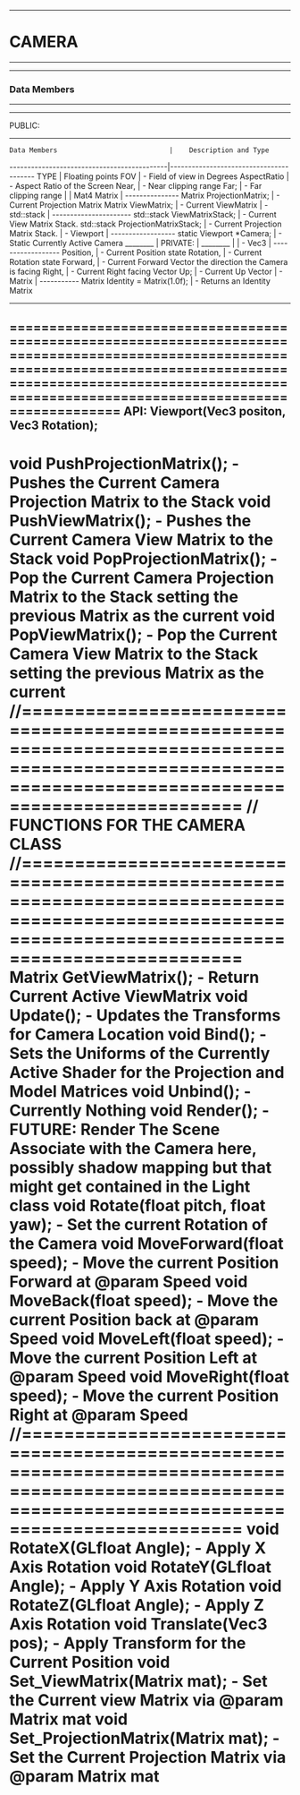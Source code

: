 ___
# CAMERA 
___

___
### Data Members
___
  
___
  PUBLIC:
___


    Data Members                            |    Description and Type
--------------------------------------------|----------------------------------------
	 TYPE                                   |  Floating points
  FOV                                       |  - Field of view in Degrees
  AspectRatio                               |  - Aspect Ratio of the Screen
  Near,                                     |  - Near clipping range
  Far;                                      |  - Far clipping range
											|
											|  Mat4 Matrix
											|  ---------------
  Matrix   ProjectionMatrix; 				|  - Current Projection Matrix
  Matrix   ViewMatrix;						|  - Current ViewMatrix
											|  - std::stack<Matrix>
											|  ----------------------
  std::stack<Matrix> ViewMatrixStack;       |  - Current View Matrix Stack.
  std::stack<Matrix> ProjectionMatrixStack; |  - Current Projection Matrix Stack.
											|  - Viewport
											|  ------------------
  static Viewport *Camera;                  |  - Static Currently Active Camera
  ________									|
  PRIVATE:									|
  ________									|
											|  - Vec3
											|  ------------------
  Position,									|  - Current Position state
  Rotation,									|  - Current Rotation state
  Forward,									|  - Current Forward Vector the direction the Camera is facing
  Right,									|  - Current Right facing Vector
  Up;                                       |  - Current Up Vector
											|  - Matrix
											|  -----------
  Matrix Identity = Matrix(1.0f);           |  - Returns an Identity Matrix


________________________________________________________________________________________________________________________________________________________________________________________________________________________________
================================================================================================================================================================================================================================
  API:
   Viewport(Vec3 positon, Vec3 Rotation);
   --------------------------------------
   void PushProjectionMatrix();               -  Pushes the Current Camera Projection Matrix to the Stack
   void PushViewMatrix();                     -  Pushes the Current Camera View Matrix to the Stack
   void PopProjectionMatrix();	              -  Pop the Current Camera Projection Matrix to the Stack setting the previous Matrix as the current
   void PopViewMatrix();		              -  Pop the Current Camera View Matrix to the Stack setting the previous Matrix as the current
   //=======================================================================================================================================================
   // FUNCTIONS FOR THE CAMERA CLASS
   //=======================================================================================================================================================
   Matrix GetViewMatrix();                    - Return Current Active ViewMatrix
   void Update();				              - Updates the Transforms for Camera Location
   void Bind();					              - Sets the Uniforms of the Currently Active Shader for the Projection and Model Matrices
   void Unbind();				              - Currently Nothing
   void Render();				              - FUTURE: Render The Scene Associate with the Camera here, possibly shadow mapping but that might get contained in the Light class
   void Rotate(float pitch, float yaw);       - Set the current Rotation of the Camera
   void MoveForward(float speed);			  - Move the current Position Forward at @param Speed
   void MoveBack(float speed);				  - Move the current Position back at @param Speed
   void MoveLeft(float speed);				  - Move the current Position Left at @param Speed
   void MoveRight(float speed);				  - Move the current Position Right at @param Speed
   //=======================================================================================================================================================
   void RotateX(GLfloat Angle);				  - Apply X Axis Rotation
   void RotateY(GLfloat Angle);				  - Apply Y Axis Rotation
   void RotateZ(GLfloat Angle);				  - Apply Z Axis Rotation
   void Translate(Vec3 pos);				  - Apply Transform for the Current Position
   void Set_ViewMatrix(Matrix mat);           - Set the Current view Matrix via @param Matrix mat
   void Set_ProjectionMatrix(Matrix mat);     - Set the Current Projection Matrix via @param Matrix mat
=================================================================================================================================================================

